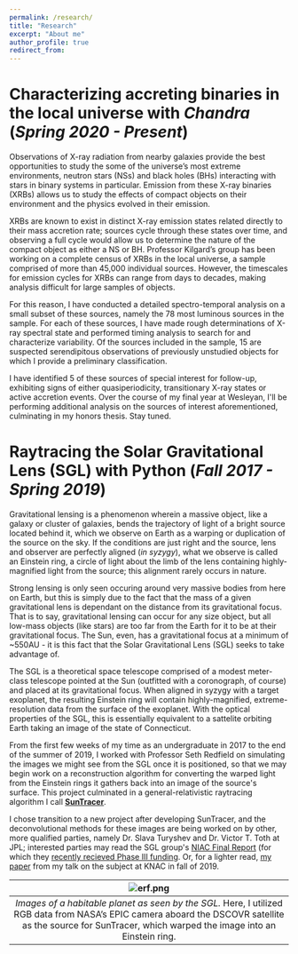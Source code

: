 ```yaml
---
permalink: /research/
title: "Research"
excerpt: "About me"
author_profile: true
redirect_from: 
---
```



# Characterizing accreting binaries in the local universe with *Chandra* (*Spring 2020 - Present*)

Observations of X-ray radiation from nearby galaxies provide the best opportunities to study the some of the universe’s most extreme environments, neutron stars (NSs) and black holes (BHs) interacting with stars in binary systems in particular. Emission from these X-ray binaries (XRBs) allows us to study the effects of compact objects on their environment and the physics evolved in their emission.

XRBs are known to exist in distinct X-ray emission states related directly to their mass accretion rate; sources cycle through these states over time, and observing a full cycle would allow us to determine the nature of the compact object as either a NS or BH. Professor Kilgard’s group has been working on a complete census of XRBs in the local universe, a sample comprised of more than 45,000 individual sources. However, the timescales for emission cycles for XRBs can range from days to decades, making analysis difficult for large samples of objects.

For this reason, I have conducted a detailed spectro-temporal analysis on a small subset of these sources, namely the 78 most luminous sources in the sample. For each of these sources, I have made rough determinations of X-ray spectral state and performed timing analysis to search for and characterize variability. Of the sources included in the sample, 15 are suspected serendipitous observations of previously unstudied objects for which I provide a preliminary classification. 

I have identified 5 of these sources of special interest for follow-up, exhibiting signs of either quasiperiodicity, transitionary X-ray states or active accretion events. Over the course of my final year at Wesleyan, I'll be performing additional analysis on the sources of interest aforementioned, culminating in my honors thesis. Stay tuned.


# Raytracing the Solar Gravitational Lens (SGL) with Python (*Fall 2017 - Spring 2019*)

Gravitational lensing is a phenomenon wherein a massive object, like a galaxy or cluster of galaxies, bends the trajectory of light of a bright source located behind it, which we observe on Earth as a warping or duplication of the source on the sky. If the conditions are just right and the source, lens and observer are perfectly aligned (*in syzygy*), what we observe is called an Einstein ring, a circle of light about the limb of the lens containing highly-magnified light from the source; this alignment rarely occurs in nature.

Strong lensing is only seen occuring around very massive bodies from here on Earth, but this is simply due to the fact that the mass of a given gravitational lens is dependant on the distance from its gravitational focus. That is to say, gravitational lensing can occur for any size object, but all low-mass objects (like stars) are too far from the Earth for it to be at their gravitational focus. The Sun, even, has a gravitational focus at a minimum of ~550AU - it is this fact that the Solar Gravitational Lens (SGL) seeks to take advantage of.

The SGL is a theoretical space telescope comprised of a modest meter-class telescope pointed at the Sun (outfitted with a coronograph, of course) and placed at its gravitational focus. When aligned in syzygy with a target exoplanet, the resulting Einstein ring will contain highly-magnified, extreme-resolution data from the surface of the exoplanet. With the optical properties of the SGL, this is essentially equivalent to a sattelite orbiting Earth taking an image of the state of Connecticut.

From the first few weeks of my time as an undergraduate in 2017 to the end of the summer of 2019, I worked with Professor Seth Redfield on simulating the images we might see from the SGL once it is positioned, so that we may begin work on a reconstruction algorithm for converting the warped light from the Einstein rings it gathers back into an image of the source's surface. This project culminated in a general-relativistic raytracing algorithm I call [<b style='font: courier'>SunTracer</b>](https://github.com/mvtea/sgl/tree/master/suntracer).

I chose transition to a new project after developing SunTracer, and the deconvolutional methods for these images are being worked on by other, more qualified parties, namely Dr. Slava Turyshev and Dr. Victor T. Toth at JPL; interested parties may read the SGL group's [NIAC Final Report](https://arxiv.org/pdf/2002.11871.pdf) (for which they [recently recieved Phase III funding](https://www.nasa.gov/press-release/nasa-selects-early-stage-technology-concepts-for-new-continued-study). Or, for a lighter read, [my paper](https://mvtea.github.io/files/tea_knac2019.pdf) from my talk on the subject at KNAC in fall of 2019.

| ![erf.png](https://mvtea.github.io/files/erf.png) | 
|:--:| 
| *Images of a habitable planet as seen by the SGL.* Here, I utilized RGB data from NASA’s EPIC camera aboard the DSCOVR satellite as the source for SunTracer, which warped the image into an Einstein ring. |
